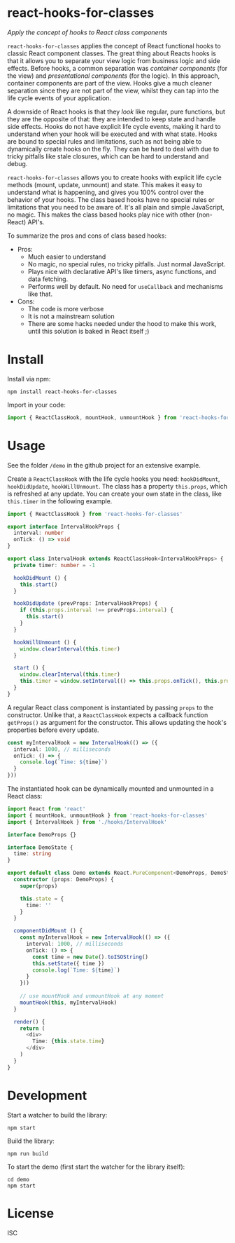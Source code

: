 # react-hooks-for-classes

_Apply the concept of hooks to React class components_

`react-hooks-for-classes` applies the concept of React functional hooks to classic React component classes. The great thing about Reacts hooks is that it allows you to separate your view logic from business logic and side effects. Before hooks, a common separation was _container components_ (for the view) and _presentational components_ (for the logic). In this approach, container components are part of the view. Hooks give a much cleaner separation since they are not part of the view, whilst they can tap into the life cycle events of your application.

A downside of React hooks is that they _look_ like regular, pure functions, but they are the opposite of that: they are intended to keep state and handle side effects. Hooks do not have explicit life cycle events, making it hard to understand when your hook will be executed and with what state. Hooks are bound to special rules and limitations, such as not being able to dynamically create hooks on the fly. They can be hard to deal with due to tricky pitfalls like stale closures, which can be hard to understand and debug.

`react-hooks-for-classes` allows you to create hooks with explicit life cycle methods (mount, update, unmount) and state. This makes it easy to understand what is happening, and gives you 100% control over the behavior of your hooks. The class based hooks have no special rules or limitations that you need to be aware of. It's all plain and simple JavaScript, no magic. This makes the class based hooks play nice with other (non-React) API's.

To summarize the pros and cons of class based hooks:

- Pros:
  - Much easier to understand
  - No magic, no special rules, no tricky pitfalls. Just normal JavaScript.
  - Plays nice with declarative API's like timers, async functions, and data fetching.
  - Performs well by default. No need for `useCallback` and mechanisms like that.
- Cons:
  - The code is more verbose
  - It is not a mainstream solution
  - There are some hacks needed under the hood to make this work, until this solution is baked in React itself ;)


# Install

Install via npm:

```
npm install react-hooks-for-classes
```

Import in your code:

```ts
import { ReactClassHook, mountHook, unmountHook } from 'react-hooks-for-classes'
```

# Usage

See the folder `/demo` in the github project for an extensive example.

Create a `ReactClassHook` with the life cycle hooks you need: `hookDidMount`, `hookDidUpdate`, `hookWillUnmount`. The class has a property `this.props`, which is refreshed at any update. You can create your own state in the class, like `this.timer` in the following example.

```ts
import { ReactClassHook } from 'react-hooks-for-classes' 

export interface IntervalHookProps {
  interval: number
  onTick: () => void
}

export class IntervalHook extends ReactClassHook<IntervalHookProps> {
  private timer: number = -1

  hookDidMount () {
    this.start()
  }

  hookDidUpdate (prevProps: IntervalHookProps) {
    if (this.props.interval !== prevProps.interval) {
      this.start()
    }
  }

  hookWillUnmount () {
    window.clearInterval(this.timer)
  }

  start () {
    window.clearInterval(this.timer)
    this.timer = window.setInterval(() => this.props.onTick(), this.props.interval)
  }
}
```

A regular React class component is instantiated by passing `props` to the constructor. Unlike that, a `ReactClassHook` expects a callback function `getProps()` as argument for the constructor. This allows updating the hook's properties before every update.

```ts
const myIntervalHook = new IntervalHook(() => ({
  interval: 1000, // milliseconds
  onTick: () => {
    console.log(`Time: ${time}`)
  }
}))
```

The instantiated hook can be dynamically mounted and unmounted in a React class:

```ts
import React from 'react'
import { mountHook, unmountHook } from 'react-hooks-for-classes'
import { IntervalHook } from './hooks/IntervalHook'

interface DemoProps {}

interface DemoState {
  time: string
}

export default class Demo extends React.PureComponent<DemoProps, DemoState> {
  constructor (props: DemoProps) {
    super(props)

    this.state = {
      time: ''
    }
  }

  componentDidMount () {
    const myIntervalHook = new IntervalHook(() => ({
      interval: 1000, // milliseconds
      onTick: () => {
        const time = new Date().toISOString()
        this.setState({ time })
        console.log(`Time: ${time}`)
      }
    }))
    
    // use mountHook and unmountHook at any moment
    mountHook(this, myIntervalHook)
  }

  render() {
    return (
      <div>
        Time: {this.state.time}
      </div>
    )
  }
}
```


# Development

Start a watcher to build the library:

```
npm start
```

Build the library:

```
npm run build
```

To start the demo (first start the watcher for the library itself):

```
cd demo
npm start
```


# License

ISC

